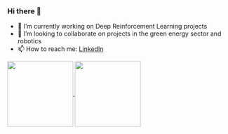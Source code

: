 ### Hi there 👋

<!--
**anjrew/anjrew** is a ✨ _special_ ✨ repository because its `README.md` (this file) appears on your GitHub profile.
-->

- 🤖 I’m currently working on Deep Reinforcement Learning projects
- 👯 I’m looking to collaborate on projects in the green energy sector  and robotics
- 📫 How to reach me: [LinkedIn](https://www.linkedin.com/in/andrew-johnson-96ba18ba/)

<a href="https://github.com/anuraghazra/github-readme-stats">
  <img align="center" height="150px" src="https://github-readme-stats.vercel.app/api?username=anjrew" />
</a>
<a href="https://github.com/anuraghazra/convoychat">
  <img align="center" height="150px"  src="https://github-readme-stats-sigma-five.vercel.app/api/top-langs/?username=anjrew&layout=compact&hide=Dart)" />
</a>
